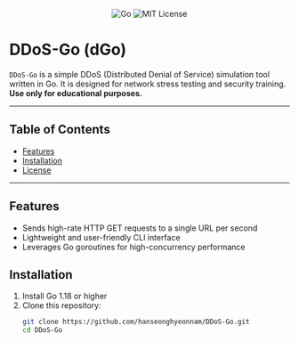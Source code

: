 <!-- WARNING: Use this tool for educational and DDoS protection testing purposes only. Unauthorized use is illegal. -->

<p align="center">
  <img src="https://img.shields.io/badge/Language-Go-blue" alt="Go">
  <img src="https://img.shields.io/badge/License-MIT-green" alt="MIT License">
</p>

# DDoS-Go (dGo)

`DDoS-Go` is a simple DDoS (Distributed Denial of Service) simulation tool written in Go. It is designed for network stress testing and security training. **Use only for educational purposes.**

---

## Table of Contents
- [Features](#features)
- [Installation](#installation)
- [License](#license)

---

## Features
- Sends high-rate HTTP GET requests to a single URL per second
- Lightweight and user-friendly CLI interface
- Leverages Go goroutines for high-concurrency performance

## Installation
1. Install Go 1.18 or higher  
2. Clone this repository:  
   ```bash
   git clone https://github.com/hanseonghyeonnam/DDoS-Go.git
   cd DDoS-Go

